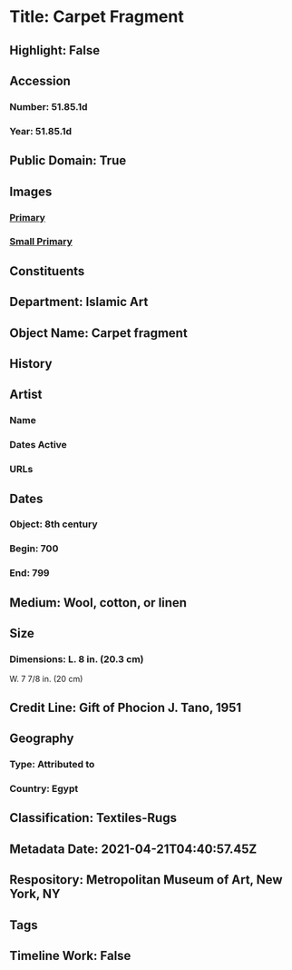 # Title: Carpet Fragment
## Highlight: False
## Accession
### Number: 51.85.1d
### Year: 51.85.1d
## Public Domain: True
## Images
### [Primary](https://images.metmuseum.org/CRDImages/is/original/181101.jpg)
### [Small Primary](https://images.metmuseum.org/CRDImages/is/web-large/181101.jpg)
## Constituents
## Department: Islamic Art
## Object Name: Carpet fragment
## History
## Artist
### Name
### Dates Active
### URLs
## Dates
### Object: 8th century
### Begin: 700
### End: 799
## Medium: Wool, cotton, or linen
## Size
### Dimensions: L. 8 in. (20.3 cm)
W. 7 7/8 in. (20 cm)
## Credit Line: Gift of Phocion J. Tano, 1951
## Geography
### Type: Attributed to
### Country: Egypt
## Classification: Textiles-Rugs
## Metadata Date: 2021-04-21T04:40:57.45Z
## Respository: Metropolitan Museum of Art, New York, NY
## Tags
## Timeline Work: False